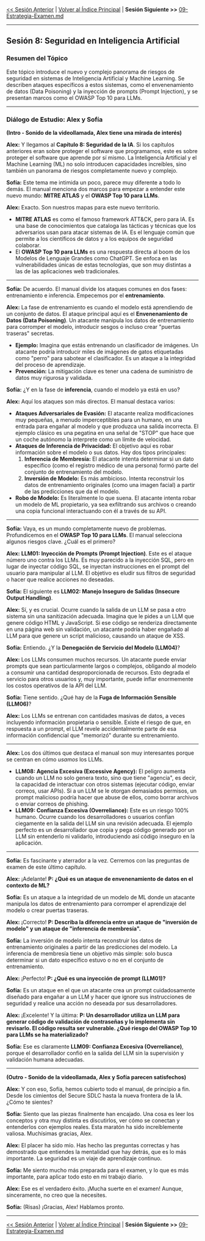 [<< Sesión Anterior](./07-DevSecOps.md) | [Volver al Índice Principal](../README.md) | **Sesión Siguiente >>** [09-Estrategia-Examen.md](./09-Estrategia-Examen.md)

---

## Sesión 8: Seguridad en Inteligencia Artificial

### Resumen del Tópico

Este tópico introduce el nuevo y complejo panorama de riesgos de seguridad en sistemas de Inteligencia Artificial y Machine Learning. Se describen ataques específicos a estos sistemas, como el envenenamiento de datos (Data Poisoning) y la inyección de prompts (Prompt Injection), y se presentan marcos como el OWASP Top 10 para LLMs.

---

### Diálogo de Estudio: Alex y Sofía

**(Intro - Sonido de la videollamada, Alex tiene una mirada de interés)**

**Alex:** Y llegamos al **Capítulo 8: Seguridad de la IA**. Si los capítulos anteriores eran sobre proteger el software que programamos, este es sobre proteger el software que aprende por sí mismo. La Inteligencia Artificial y el Machine Learning (ML) no solo introducen capacidades increíbles, sino también un panorama de riesgos completamente nuevo y complejo.

**Sofía:** Este tema me intimida un poco, parece muy diferente a todo lo demás. El manual menciona dos marcos para empezar a entender este nuevo mundo: **MITRE ATLAS** y el **OWASP Top 10 para LLMs**.

**Alex:** Exacto. Son nuestros mapas para este nuevo territorio.
* **MITRE ATLAS** es como el famoso framework ATT&CK, pero para IA. Es una base de conocimientos que cataloga las tácticas y técnicas que los adversarios usan para atacar sistemas de IA. Es el lenguaje común que permite a los científicos de datos y a los equipos de seguridad colaborar.
* El **OWASP Top 10 para LLMs** es una respuesta directa al boom de los Modelos de Lenguaje Grandes como ChatGPT. Se enfoca en las vulnerabilidades únicas de estas tecnologías, que son muy distintas a las de las aplicaciones web tradicionales.

---
**Sofía:** De acuerdo. El manual divide los ataques comunes en dos fases: entrenamiento e inferencia. Empecemos por el **entrenamiento**.

**Alex:** La fase de entrenamiento es cuando el modelo está aprendiendo de un conjunto de datos. El ataque principal aquí es el **Envenenamiento de Datos (Data Poisoning)**. Un atacante manipula los datos de entrenamiento para corromper el modelo, introducir sesgos o incluso crear "puertas traseras" secretas.
* **Ejemplo:** Imagina que estás entrenando un clasificador de imágenes. Un atacante podría introducir miles de imágenes de gatos etiquetadas como "perro" para sabotear el clasificador. Es un ataque a la integridad del proceso de aprendizaje.
* **Prevención:** La mitigación clave es tener una cadena de suministro de datos muy rigurosa y validada.

**Sofía:** ¿Y en la fase de **inferencia**, cuando el modelo ya está en uso?

**Alex:** Aquí los ataques son más directos. El manual destaca varios:
* **Ataques Adversariales de Evasión:** El atacante realiza modificaciones muy pequeñas, a menudo imperceptibles para un humano, en una entrada para engañar al modelo y que produzca una salida incorrecta. El ejemplo clásico es una pegatina en una señal de "STOP" que hace que un coche autónomo la interprete como un límite de velocidad.
* **Ataques de Inferencia de Privacidad:** El objetivo aquí es robar información sobre el modelo o sus datos. Hay dos tipos principales:
    1.  **Inferencia de Membresía:** El atacante intenta determinar si un dato específico (como el registro médico de una persona) formó parte del conjunto de entrenamiento del modelo.
    2.  **Inversión de Modelo:** Es más ambicioso. Intenta reconstruir los datos de entrenamiento originales (como una imagen facial) a partir de las predicciones que da el modelo.
* **Robo de Modelo:** Es literalmente lo que suena. El atacante intenta robar un modelo de ML propietario, ya sea exfiltrando sus archivos o creando una copia funcional interactuando con él a través de su API.

---
**Sofía:** Vaya, es un mundo completamente nuevo de problemas. Profundicemos en el **OWASP Top 10 para LLMs**. El manual selecciona algunos riesgos clave. ¿Cuál es el primero?

**Alex:** **LLM01: Inyección de Prompts (Prompt Injection)**. Este es el ataque número uno contra los LLMs. Es muy parecido a la inyección SQL, pero en lugar de inyectar código SQL, se inyectan instrucciones en el prompt del usuario para manipular al LLM. El objetivo es eludir sus filtros de seguridad o hacer que realice acciones no deseadas.

**Sofía:** El siguiente es **LLM02: Manejo Inseguro de Salidas (Insecure Output Handling)**.

**Alex:** Sí, y es crucial. Ocurre cuando la salida de un LLM se pasa a otro sistema sin una sanitización adecuada. Imagina que le pides a un LLM que genere código HTML y JavaScript. Si ese código se renderiza directamente en una página web sin validación, un atacante podría haber engañado al LLM para que genere un script malicioso, causando un ataque de XSS.

**Sofía:** Entiendo. ¿Y la **Denegación de Servicio del Modelo (LLM04)**?

**Alex:** Los LLMs consumen muchos recursos. Un atacante puede enviar prompts que sean particularmente largos o complejos, obligando al modelo a consumir una cantidad desproporcionada de recursos. Esto degrada el servicio para otros usuarios y, muy importante, puede inflar enormemente los costos operativos de la API del LLM.

**Sofía:** Tiene sentido. ¿Qué hay de la **Fuga de Información Sensible (LLM06)**?

**Alex:** Los LLMs se entrenan con cantidades masivas de datos, a veces incluyendo información propietaria o sensible. Existe el riesgo de que, en respuesta a un prompt, el LLM revele accidentalmente parte de esa información confidencial que "memorizó" durante su entrenamiento.

---
**Alex:** Los dos últimos que destaca el manual son muy interesantes porque se centran en cómo *usamos* los LLMs.
* **LLM08: Agencia Excesiva (Excessive Agency):** El peligro aumenta cuando un LLM no solo genera texto, sino que tiene "agencia", es decir, la capacidad de interactuar con otros sistemas (ejecutar código, enviar correos, usar APIs). Si a un LLM se le otorgan demasiados permisos, un prompt malicioso podría hacer que abuse de ellos, como borrar archivos o enviar correos de phishing.
* **LLM09: Confianza Excesiva (Overreliance):** Este es un riesgo 100% humano. Ocurre cuando los desarrolladores o usuarios confían ciegamente en la salida del LLM sin una revisión adecuada. El ejemplo perfecto es un desarrollador que copia y pega código generado por un LLM sin entenderlo ni validarlo, introduciendo así código inseguro en la aplicación.

---
**Sofía:** Es fascinante y aterrador a la vez. Cerremos con las preguntas de examen de este último capítulo.

**Alex:** ¡Adelante! **P: ¿Qué es un ataque de envenenamiento de datos en el contexto de ML?**

**Sofía:** Es un ataque a la integridad de un modelo de ML donde un atacante manipula los datos de entrenamiento para corromper el aprendizaje del modelo o crear puertas traseras.

**Alex:** ¡Correcto! **P: Describa la diferencia entre un ataque de "inversión de modelo" y un ataque de "inferencia de membresía".**

**Sofía:** La inversión de modelo intenta reconstruir los datos de entrenamiento originales a partir de las predicciones del modelo. La inferencia de membresía tiene un objetivo más simple: solo busca determinar si un dato específico estuvo o no en el conjunto de entrenamiento.

**Alex:** ¡Perfecto! **P: ¿Qué es una inyección de prompt (LLM01)?**

**Sofía:** Es un ataque en el que un atacante crea un prompt cuidadosamente diseñado para engañar a un LLM y hacer que ignore sus instrucciones de seguridad y realice una acción no deseada por sus desarrolladores.

**Alex:** ¡Excelente! Y la última: **P: Un desarrollador utiliza un LLM para generar código de validación de contraseñas y lo implementa sin revisarlo. El código resulta ser vulnerable. ¿Qué riesgo del OWASP Top 10 para LLMs se ha materializado?**

**Sofía:** Ese es claramente **LLM09: Confianza Excesiva (Overreliance)**, porque el desarrollador confió en la salida del LLM sin la supervisión y validación humana adecuadas.

---
**(Outro - Sonido de la videollamada, Alex y Sofía parecen satisfechos)**

**Alex:** Y con eso, Sofía, hemos cubierto todo el manual, de principio a fin. Desde los cimientos del Secure SDLC hasta la nueva frontera de la IA. ¿Cómo te sientes?

**Sofía:** Siento que las piezas finalmente han encajado. Una cosa es leer los conceptos y otra muy distinta es discutirlos, ver cómo se conectan y entenderlos con ejemplos reales. Esta maratón ha sido increíblemente valiosa. Muchísimas gracias, Alex.

**Alex:** El placer ha sido mío. Has hecho las preguntas correctas y has demostrado que entiendes la mentalidad que hay detrás, que es lo más importante. La seguridad es un viaje de aprendizaje continuo.

**Sofía:** Me siento mucho más preparada para el examen, y lo que es más importante, para aplicar todo esto en mi trabajo diario.

**Alex:** Ese es el verdadero éxito. ¡Mucha suerte en el examen! Aunque, sinceramente, no creo que la necesites.

**Sofía:** (Risas) ¡Gracias, Alex! Hablamos pronto.

---
[<< Sesión Anterior](./07-DevSecOps.md) | [Volver al Índice Principal](../README.md) | **Sesión Siguiente >>** [09-Estrategia-Examen.md](./09-Estrategia-Examen.md)